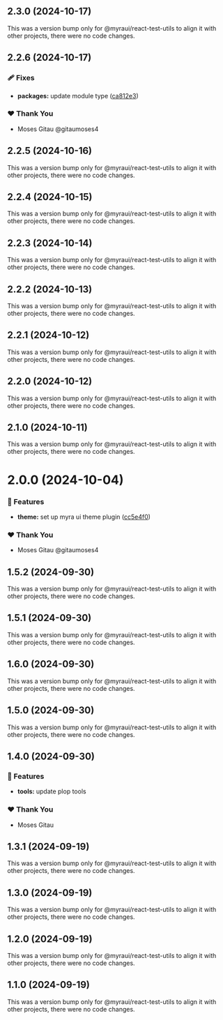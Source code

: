 ## 2.3.0 (2024-10-17)

This was a version bump only for @myraui/react-test-utils to align it with other projects, there were no code changes.

## 2.2.6 (2024-10-17)


### 🩹 Fixes

- **packages:** update module type ([ca812e3](https://github.com/myraui/myraui/commit/ca812e3))


### ❤️  Thank You

- Moses Gitau @gitaumoses4

## 2.2.5 (2024-10-16)

This was a version bump only for @myraui/react-test-utils to align it with other projects, there were no code changes.

## 2.2.4 (2024-10-15)

This was a version bump only for @myraui/react-test-utils to align it with other projects, there were no code changes.

## 2.2.3 (2024-10-14)

This was a version bump only for @myraui/react-test-utils to align it with other projects, there were no code changes.

## 2.2.2 (2024-10-13)

This was a version bump only for @myraui/react-test-utils to align it with other projects, there were no code changes.

## 2.2.1 (2024-10-12)

This was a version bump only for @myraui/react-test-utils to align it with other projects, there were no code changes.

## 2.2.0 (2024-10-12)

This was a version bump only for @myraui/react-test-utils to align it with other projects, there were no code changes.

## 2.1.0 (2024-10-11)

This was a version bump only for @myraui/react-test-utils to align it with other projects, there were no code changes.

# 2.0.0 (2024-10-04)


### 🚀 Features

- **theme:** set up myra ui theme plugin ([cc5e4f0](https://github.com/myraui/myraui/commit/cc5e4f0))


### ❤️  Thank You

- Moses Gitau @gitaumoses4

## 1.5.2 (2024-09-30)

This was a version bump only for @myraui/react-test-utils to align it with other projects, there were no code changes.

## 1.5.1 (2024-09-30)

This was a version bump only for @myraui/react-test-utils to align it with other projects, there were no code changes.

## 1.6.0 (2024-09-30)

This was a version bump only for @myraui/react-test-utils to align it with other projects, there were no code changes.

## 1.5.0 (2024-09-30)

This was a version bump only for @myraui/react-test-utils to align it with other projects, there were no code changes.

## 1.4.0 (2024-09-30)


### 🚀 Features

- **tools:** update plop tools


### ❤️  Thank You

- Moses Gitau

## 1.3.1 (2024-09-19)

This was a version bump only for @myraui/react-test-utils to align it with other projects, there were no code changes.

## 1.3.0 (2024-09-19)

This was a version bump only for @myraui/react-test-utils to align it with other projects, there were no code changes.

## 1.2.0 (2024-09-19)

This was a version bump only for @myraui/react-test-utils to align it with other projects, there were no code changes.

## 1.1.0 (2024-09-19)

This was a version bump only for @myraui/react-test-utils to align it with other projects, there were no code changes.